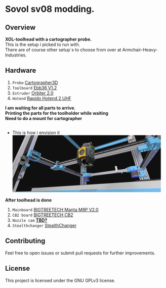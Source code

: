 # Sovol sv08 modding.
## Overview

**XOL-toolhead with a cartographer probe.** <br>
This is the setup i picked to run with. <br>
There are of course other setup´s to choose from over at Armchair-Heavy-Industries.

## Hardware
1. `Probe`     [Cartographer3D](https://cartographer3d.com/products/copy-of-cartographer-probe-v3-with-adxl345-standard-edition-both-can-usb) 
2. `Toolboard` [Ebb36 V1.2](https://github.com/bigtreetech/EBB)
3. `Extruder`  [Orbiter 2.0](https://www.orbiterprojects.com/orbiter-v2-0)
4. `Hotend`    [Rapido Hotend 2 UHF](https://www.phaetus.com/products/rapido2?variant=45177211257109)

**I am waiting for all parts to arrive.** <br>
**Printing the parts for the toolholder while waiting** <br>
**Need to do a mount for cartographer**

## 
### 
- This is how i envision it ![](https://github.com/Marduc666/sv08-modding/blob/main/images/sv08.png?raw=true)


**After toolhead is done**<br>
1. `Mainboard` [BIGTREETECH Manta M8P V2.0](https://github.com/bigtreetech/Manta-M8P)
2. `CB2 board`  [BIGTREETECH CB2](https://github.com/bigtreetech/cb2)
3. `Nozzle cam` [**TBD?**](https://github.com/3DO-EU/Enclosure-Nozzle-Camera-V2)
4. `Stealthchanger` [StealthChanger](https://github.com/DraftShift/StealthChanger)


## Contributing
Feel free to open issues or submit pull requests for further improvements.

## License
This project is licensed under the GNU GPLv3 license.
